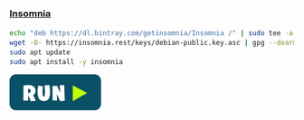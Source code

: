 ### [Insomnia](https://insomnia.rest/)
```bash
echo "deb https://dl.bintray.com/getinsomnia/Insomnia /" | sudo tee -a /etc/apt/sources.list.d/insomnia.list
wget -O- https://insomnia.rest/keys/debian-public.key.asc | gpg --dearmor | sudo tee /etc/apt/trusted.gpg.d/insomnia.gpg
sudo apt update
sudo apt install -y insomnia
```
[![bashrun-url](images/bashrun-url.png)](br:insomnia)